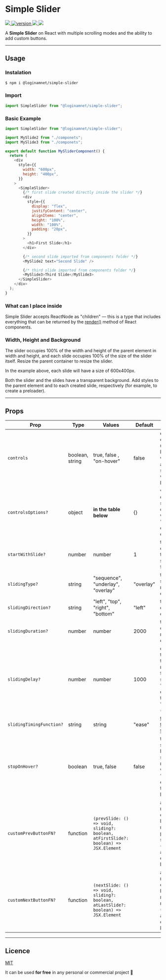 # Simple Slider

<p>
  <a href="https://github.com/LoginamNet/react-simple-slider/blob/main/LICENCE">
    <img src="https://img.shields.io/badge/License-MIT-yellow.svg" />
  </a>
  <a href="https://www.npmjs.com/package/@loginamnet/simple-slider">
    <img src="https://img.shields.io/npm/v/@loginamnet/simple-slider.svg" alt="version" />
  </a>
  <a href="https://prettier.io">
    <img src="https://img.shields.io/badge/code_style-prettier-ff69b4.svg?color=%23c1a8e2">
  </a>
  <a href="https://bundlephobia.com/result?p=@loginamnet/simple-slider">
    <img src="https://img.shields.io/bundlephobia/minzip/@loginamnet/simple-slider?color=%238ab4f8&label=gzip%20size">
  </a>
</p>

  <p>
    A <strong>Simple Slider</strong> on React with multiple scrolling modes and the ability to add custom buttons.
  </p>

---

## Usage

### Instalation

```bash
$ npm i @loginamnet/simple-slider
```

### Import

```javascript
import SimpleSlider from "@loginamnet/simple-slider";
```

### Basic Example

```javascript
import SimpleSlider from "@loginamnet/simple-slider";

import MySlide2 from "./componets";
import MySlide3 from "./componets";

export default function MySliderComponent() {
  return (
    <div
      style={{
        width: "600px",
        height: "400px",
      }}
    >
      <SimpleSlider>
        {/* first slide created directly inside the slider */}
        <div
          style={{
            display: "flex",
            justifyContent: "center",
            alignItems: "center",
            height: "100%",
            width: "100%",
            padding: "20px",
          }}
        >
          <h1>First Slide</h1>
        </div>

        {/* second slide imported from components folder */}
        <MySlide2 text="Second Slide" />

        {/* third slide imported from components folder */}
        <MySlide3>Third Slide</MySlide3>
      </SimpleSlider>
    </div>
  );
}
```

### What can I place inside

Simple Slider accepts ReactNode as "children" — this is a type that includes everything that can be returned by the [render()](https://react.dev/reference/react/Component#render) method of React components.

### Width, Height and Background

The slider occupies 100% of the width and height of the parent element in width and height, and each slide occupies 100% of the size of the slider itself. Resize the parent container to resize the slider.

In the example above, each slide will have a size of 600x400px.

Both the slider and the slides have a transparent background. Add styles to the parent element and to each created slide, respectively (for example, to create a preloader).

---

## Props

| Prop                     | Type            | Values                                                                              | Default   | Description                                                                                                                |
| ------------------------ | --------------- | ----------------------------------------------------------------------------------- | --------- | -------------------------------------------------------------------------------------------------------------------------- |
| `controls`               | boolean, string | true, false , "on-hover"                                                            | false     | direct control of the slider using the buttons without automatic scrolling or with a stop at hover                         |
| `controlsOptions?`       | object          | **in the table below**                                                              | {}        | various options for setting slider controls when the "controls" option is enabled                                          |
| `startWithSlide?`        | number          | number                                                                              | 1         | the number of the slide to start scrolling from                                                                            |
| `slidingType?`           | string          | "sequence", "underlay", "overlay"                                                   | "overlay" | the type of slide offset relative to each other                                                                            |
| `slidingDirection?`      | string          | "left", "top", "right", "bottom"                                                    | "left"    | the direction of movement of the slides                                                                                    |
| `slidingDuration?`       | number          | number                                                                              | 2000      | the time of one slide movement cycle (ms)                                                                                  |
| `slidingDelay?`          | number          | number                                                                              | 1000      | delay before the start of the next slide movement for auto sliding or the "controls" option with the value "on-hover" (ms) |
| `slidingTimingFunction?` | string          | string                                                                              | "ease"    | [transition-timing-function](https://developer.mozilla.org/en-US/docs/Web/CSS/transition-timing-function)                  |
| `stopOnHover?`           | boolean         | true, false                                                                         | false     | topping auto sliding with hover on slider (not relevant when the "controls" option is set to "on-hover")                   |
| `customPrevButtonFN?`    | function        | `(prevSlide: () => void, sliding?: boolean, atFirstSlide?: boolean) => JSX.Element` |           | a function for rendering a custom button to move to the previous slide (explanations and an example below)                 |
| `customNextButtonFN?`    | function        | `(nextSlide: () => void, sliding?: boolean, atLastSlide?: boolean) => JSX.Element`  |           | a function for rendering a custom button to move to the next slide (explanations and an example below)                     |

---

## Licence

[MIT](https://github.com/LoginamNet/react-simple-slider/blob/main/LICENCE)

It can be used **for free** in any personal or commercial project :gift:

